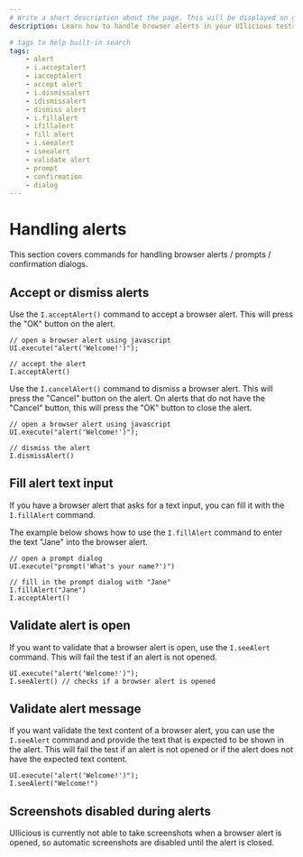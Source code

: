 ```yaml
---
# Write a short description about the page. This will be displayed on google search results.
description: Learn how to handle browser alerts in your UIlicious tests.

# tags to help built-in search
tags:
    - alert
    - i.acceptalert
    - iacceptalert
    - accept alert
    - i.dismissalert
    - idismissalert
    - dismiss alert
    - i.fillalert
    - ifillalert
    - fill alert
    - i.seealert
    - iseealert
    - validate alert
    - prompt
    - confirmation
    - dialog
---
```


# Handling alerts

This section covers commands for handling browser alerts / prompts / confirmation dialogs.

## Accept or dismiss alerts

Use the `I.acceptAlert()` command to accept a browser alert. This will press the "OK" button on the alert.

```javascript{5}
// open a browser alert using javascript
UI.execute("alert('Welcome!')");

// accept the alert
I.acceptAlert()
```

Use the `I.cancelAlert()` command to dismiss a browser alert. This will press the "Cancel" button on the alert. On alerts that do not have the "Cancel" button, this will press the "OK" button to close the alert.

```javascript{5}
// open a browser alert using javascript
UI.execute("alert('Welcome!')");

// dismiss the alert
I.dismissAlert()
```

## Fill alert text input

If you have a browser alert that asks for a text input, you can fill it with the `I.fillAlert` command.

The example below shows how to use the `I.fillAlert` command to enter the text "Jane" into the browser alert.

```javascript{5}
// open a prompt dialog
UI.execute("prompt('What's your name?')") 

// fill in the prompt dialog with "Jane"
I.fillAlert("Jane") 
I.acceptAlert() 
```

## Validate alert is open

If you want to validate that a browser alert is open, use the `I.seeAlert` command. This will fail the test if an alert is not opened.

```javascript{2}
UI.execute("alert('Welcome!')");
I.seeAlert() // checks if a browser alert is opened
```

## Validate alert message

If you want validate the text content of a browser alert, you can use the `I.seeAlert` command and provide the text that is expected to be shown in the alert. This will fail the test if an alert is not opened or if the alert does not have the expected text content.

```javascript{2}
UI.execute("alert('Welcome!')");
I.seeAlert("Welcome!") 
```

## Screenshots disabled during alerts

UIlicious is currently not able to take screenshots when a browser alert is opened, so automatic screenshots are disabled until the alert is closed.


